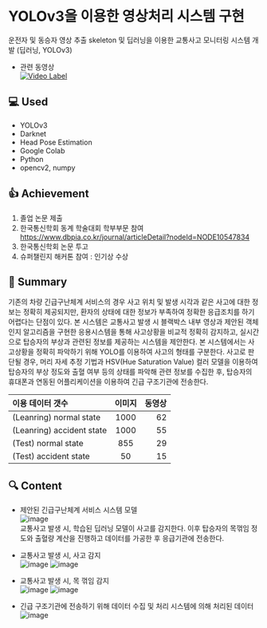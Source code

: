 # YOLOv3을 이용한 영상처리 시스템 구현
운전자 및 동승자 영상 추출 skeleton 및 딥러닝을 이용한 교통사고 모니터링 시스템 개발 (딥러닝, YOLOv3)
  
- 관련 동영상  
[![Video Label](http://img.youtube.com/vi/D_dUjy80sQ4/0.jpg)](https://youtu.be/D_dUjy80sQ4?t=0s)     


## :computer: Used
- YOLOv3 
- Darknet
- Head Pose Estimation
- Google Colab
- Python
- opencv2, numpy


## :+1: Achievement
1) 졸업 논문 제출 
2) 한국통신학회 동계 학술대회 학부부문 참여
https://www.dbpia.co.kr/journal/articleDetail?nodeId=NODE10547834
3) 한국통신학회 논문 투고 
4) 슈퍼챌린지 해커톤 참여 : 인기상 수상


## :memo: Summary
기존의 차량 긴급구난체계 서비스의 경우 사고 위치 및 발생 시각과 같은 사고에 대한 정보는 정확히 제공되지만, 환자의 상태에 대한 정보가 부족하여 정확한 응급조치를 하기 어렵다는 단점이 있다. 본 시스템은 교통사고 발생 시 블랙박스 내부 영상과 제안된 객체 인지 알고리즘을 구현한 응용시스템을 통해 사고상황을 비교적 정확히 감지하고, 실시간으로 탑승자의 부상과 관련된 정보를 제공하는 시스템을 제안한다. 본 시스템에서는 사고상황을 정확히 파악하기 위해 YOLO를 이용하여 사고의 형태를 구분한다. 사고로 판단될 경우, 머리 자세 추정 기법과 HSV(Hue Saturation Value) 컬러 모델을 이용하여 탑승자의 부상 정도와 출혈 여부 등의 상태를 파악해 관련 정보를 수집한 후, 탑승자의 휴대폰과 연동된 어플리케이션을 이용하여 긴급 구조기관에 전송한다.

| 이용 데이터 갯수              | 이미지  | 동영상 |
| :--------------------------- |:------:| -----:|
| (Leanring) normal state      | 1000   | 62    |
| (Leanring) accident state    | 1000   | 55    |
| (Test) normal state          | 855    | 29    |
| (Test) accident state        | 50     | 15    |


## :mag: Content
- 제안된 긴급구난체계 서비스 시스템 모델  
![image](https://user-images.githubusercontent.com/40004210/133212792-a7d027bc-d1ae-4432-a32f-3a50a896dd5c.png)  
교통사고 발생 시, 학습된 딥러닝 모델이 사고를 감지한다. 이후 탑승자의 목꺾임 정도와 출혈량 계산을 진행하고 데이터를 가공한 후 응급기관에 전송한다.


- 교통사고 발생 시, 사고 감지  
![image](https://user-images.githubusercontent.com/40004210/133213065-76072736-dc40-45f6-93fd-f9aff8bfc55d.png)
![image](https://user-images.githubusercontent.com/40004210/133213077-31fb1970-57a0-4aa2-abd7-1191c6c0139e.png)  


- 교통사고 발생 시, 목 꺾임 감지   
![image](https://user-images.githubusercontent.com/40004210/133213285-3c0f0a3a-074d-4f60-95a2-d52e6c933edc.png)
![image](https://user-images.githubusercontent.com/40004210/133213290-6d9489e2-4a54-4070-967b-42ae3f08838b.png)  


- 긴급 구조기관에 전송하기 위해 데이터 수집 및 처리 시스템에 의해 처리된 데이터  
![image](https://user-images.githubusercontent.com/40004210/133213328-12210dac-530d-46d5-ad95-ea8a218fb5bc.png)  
